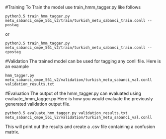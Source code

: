 #Training
To Train the model use train_hmm_tagger.py like follows

```
python3.5 train_hmm_tagger.py metu_sabanci_cmpe_561_v2/train/turkish_metu_sabanci_train.conll --postag
```
or
```
python3.5 train_hmm_tagger.py metu_sabanci_cmpe_561_v2/train/turkish_metu_sabanci_train.conll --cpostag
```

#Validation
The trained model can be used for tagging any conll file.
Here is an example
```
hmm_tagger.py metu_sabanci_cmpe_561_v2/validation/turkish_metu_sabanci_val.conll validation_results.txt
```

#Evaluation
The output of the hmm_tagger.py can evaluated using evaluate_hmm_tagger.py
Here is how you would evaluate the previously generated validation output file.

```
python3.5 evaluate_hmm_tagger.py validation_results.txt metu_sabanci_cmpe_561_v2/validation/turkish_metu_sabanci_val.conll
```

This will print out the results and create a .csv file containing a confusion matrix.
